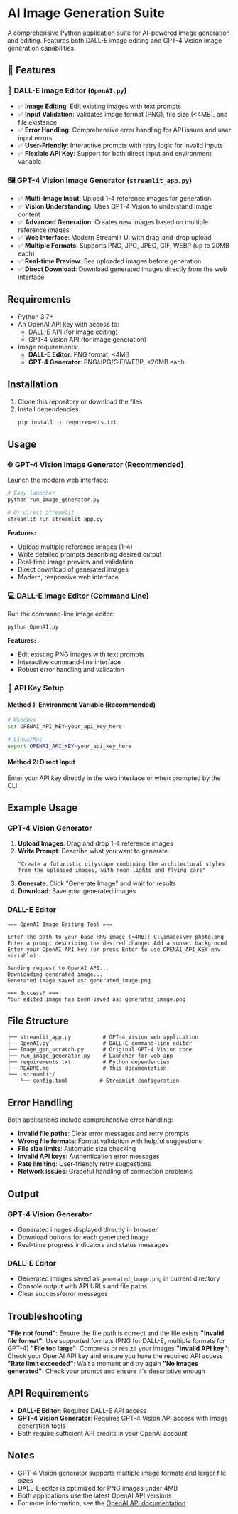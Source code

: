 # AI Image Generation Suite

A comprehensive Python application suite for AI-powered image generation and editing. Features both DALL-E image editing and GPT-4 Vision image generation capabilities.

## 🚀 Features

### 🎨 **DALL-E Image Editor** (`OpenAI.py`)
- ✅ **Image Editing**: Edit existing images with text prompts
- ✅ **Input Validation**: Validates image format (PNG), file size (<4MB), and file existence
- ✅ **Error Handling**: Comprehensive error handling for API issues and user input errors
- ✅ **User-Friendly**: Interactive prompts with retry logic for invalid inputs
- ✅ **Flexible API Key**: Support for both direct input and environment variable

### 🖼️ **GPT-4 Vision Image Generator** (`streamlit_app.py`)
- ✅ **Multi-Image Input**: Upload 1-4 reference images for generation
- ✅ **Vision Understanding**: Uses GPT-4 Vision to understand image content
- ✅ **Advanced Generation**: Creates new images based on multiple reference images
- ✅ **Web Interface**: Modern Streamlit UI with drag-and-drop upload
- ✅ **Multiple Formats**: Supports PNG, JPG, JPEG, GIF, WEBP (up to 20MB each)
- ✅ **Real-time Preview**: See uploaded images before generation
- ✅ **Direct Download**: Download generated images directly from the web interface

## Requirements

- Python 3.7+
- An OpenAI API key with access to:
  - DALL-E API (for image editing)
  - GPT-4 Vision API (for image generation)
- Image requirements:
  - **DALL-E Editor**: PNG format, <4MB
  - **GPT-4 Generator**: PNG/JPG/GIF/WEBP, <20MB each

## Installation

1. Clone this repository or download the files
2. Install dependencies:
   ```bash
   pip install -r requirements.txt
   ```

## Usage

### 🌐 **GPT-4 Vision Image Generator (Recommended)**

Launch the modern web interface:
```bash
# Easy launcher
python run_image_generator.py

# Or direct Streamlit
streamlit run streamlit_app.py
```

**Features:**
- Upload multiple reference images (1-4)
- Write detailed prompts describing desired output
- Real-time image preview and validation
- Direct download of generated images
- Modern, responsive web interface

### 💻 **DALL-E Image Editor (Command Line)**

Run the command-line image editor:
```bash
python OpenAI.py
```

**Features:**
- Edit existing PNG images with text prompts
- Interactive command-line interface
- Robust error handling and validation

### 🔑 **API Key Setup**

#### Method 1: Environment Variable (Recommended)
```bash
# Windows
set OPENAI_API_KEY=your_api_key_here

# Linux/Mac
export OPENAI_API_KEY=your_api_key_here
```

#### Method 2: Direct Input
Enter your API key directly in the web interface or when prompted by the CLI.

## Example Usage

### GPT-4 Vision Generator
1. **Upload Images**: Drag and drop 1-4 reference images
2. **Write Prompt**: Describe what you want to generate
   ```
   "Create a futuristic cityscape combining the architectural styles 
   from the uploaded images, with neon lights and flying cars"
   ```
3. **Generate**: Click "Generate Image" and wait for results
4. **Download**: Save your generated images

### DALL-E Editor
```
=== OpenAI Image Editing Tool ===

Enter the path to your base PNG image (<4MB): C:\images\my_photo.png
Enter a prompt describing the desired change: Add a sunset background
Enter your OpenAI API key (or press Enter to use OPENAI_API_KEY env variable): 

Sending request to OpenAI API...
Downloading generated image...
Generated image saved as: generated_image.png

=== Success! ===
Your edited image has been saved as: generated_image.png
```

## File Structure

```
├── streamlit_app.py          # GPT-4 Vision web application
├── OpenAI.py                 # DALL-E command-line editor
├── Image_gen_scratch.py      # Original GPT-4 Vision code
├── run_image_generator.py    # Launcher for web app
├── requirements.txt          # Python dependencies
├── README.md                 # This documentation
└── .streamlit/
    └── config.toml          # Streamlit configuration
```

## Error Handling

Both applications include comprehensive error handling:

- **Invalid file paths**: Clear error messages and retry prompts
- **Wrong file formats**: Format validation with helpful suggestions
- **File size limits**: Automatic size checking
- **Invalid API keys**: Authentication error messages
- **Rate limiting**: User-friendly retry suggestions
- **Network issues**: Graceful handling of connection problems

## Output

### GPT-4 Vision Generator
- Generated images displayed directly in browser
- Download buttons for each generated image
- Real-time progress indicators and status messages

### DALL-E Editor
- Generated images saved as `generated_image.png` in current directory
- Console output with API URLs and file paths
- Clear success/error messages

## Troubleshooting

**"File not found"**: Ensure the file path is correct and the file exists
**"Invalid file format"**: Use supported formats (PNG for DALL-E, multiple formats for GPT-4)
**"File too large"**: Compress or resize your images
**"Invalid API key"**: Check your OpenAI API key and ensure you have the required API access
**"Rate limit exceeded"**: Wait a moment and try again
**"No images generated"**: Check your prompt and ensure it's descriptive enough

## API Requirements

- **DALL-E Editor**: Requires DALL-E API access
- **GPT-4 Vision Generator**: Requires GPT-4 Vision API access with image generation tools
- Both require sufficient API credits in your OpenAI account

## Notes

- GPT-4 Vision generator supports multiple image formats and larger file sizes
- DALL-E editor is optimized for PNG images under 4MB
- Both applications use the latest OpenAI API versions
- For more information, see the [OpenAI API documentation](https://platform.openai.com/docs/) 